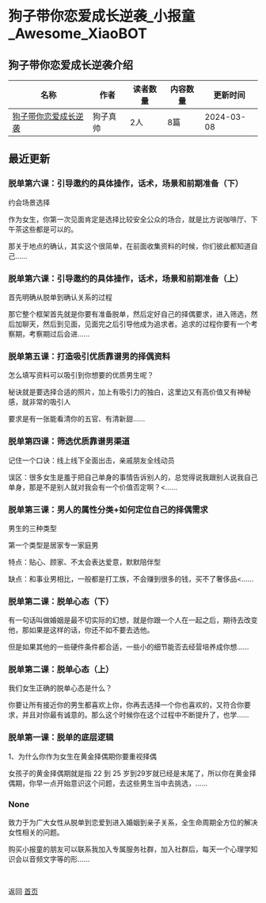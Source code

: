 # 狗子带你恋爱成长逆袭_小报童_Awesome_XiaoBOT

## 狗子带你恋爱成长逆袭介绍
>   
  


|名称|作者|读者数量|内容数量|更新时间|
|---|---|---|---|---|
|[狗子带你恋爱成长逆袭](https://xiaobot.net/p/Dogkingyyds?refer=0b133df9-27dc-423b-8101-639049001c13)|狗子真帅|2人|8篇|2024-03-08|

## 最近更新
### 脱单第六课：引导邀约的具体操作，话术，场景和前期准备（下）

约会场景选择

作为女生，你第一次见面肯定是选择比较安全公众的场合，就是比方说咖啡厅、下午茶这些都是可以的。

那关于地点的确认，其实这个很简单，在前面收集资料的时候，你们彼此都知道自己......

### 脱单第六课：引导邀约的具体操作，话术，场景和前期准备（上）

首先明确从脱单到确认关系的过程

那它整个框架首先就是你要有准备脱单，然后定好自己的择偶要求，进入筛选，然后加聊天，然后到见面，见面完之后引导他成为追求者。追求的过程你要有一个考察期，考察期过后会进......

### 脱单第五课：打造吸引优质靠谱男的择偶资料

怎么填写资料可以吸引到你想要的优质男生呢？

秘诀就是要选择合适的照片，加上有吸引力的独白，这里边又有高价值又有神秘感，就非常的吸引人

要求是有一张能看清你的五官、有清新甜......

### 脱单第四课：筛选优质靠谱男渠道

记住一个口诀：线上线下全面出击，亲戚朋友全线动员

误区：很多女生是羞于把自己单身的事情告诉别人的，总觉得说我跟别人说我自己单身，那是不是别人就对我会有一个价值否定啊？<......

### 脱单第三课：男人的属性分类+如何定位自己的择偶需求

男生的三种类型

第一个类型是居家专一家庭男

特点：贴心、顾家、不太会表达爱意，默默陪伴型

缺点：和事业男相比，一般都是打工族，不会赚到很多的钱，买不了奢侈品<......

### 脱单第二课：脱单心态（下）

有一句话叫做婚姻是最不切实际的幻想，就是你跟一个人在一起之后，期待去改变他，那如果是这样的话，你还不如不要去选他。

但是如果其他的一些硬件条件都合适，一些小的细节能否去经营培养成你想......

### 脱单第二课：脱单心态（上）

我们女生正确的脱单心态是什么？

你要让所有接近你的男生都喜欢上你，你再去选择一个你也喜欢的，又符合你要求，并且对你最有诚意的。那么这个时候你在这个过程中不断提升了，也学......

### 脱单第一课：脱单的底层逻辑

1、为什么你作为女生在黄金择偶期你要重视择偶

女孩子的黄金择偶期就是指 22 到 25 岁到29岁就已经是末尾了，所以你在黄金择偶期，你早一点开始意识这个问题，去这些男生当中去挑选，......

### None

致力于为广大女性从脱单到恋爱到进入婚姻到亲子关系，全生命周期全方位的解决女性相关的问题。

购买小报童的朋友可以联系我加入专属服务社群，加入社群后，每天一个心理学知识会以音频文字等的形......


<a href="https://github.com/Reno9527/awesome-xiaobot" style="color: white; text-decoration: none;">awesome-xiaobot</a>

返回 [首页](../README.md)
